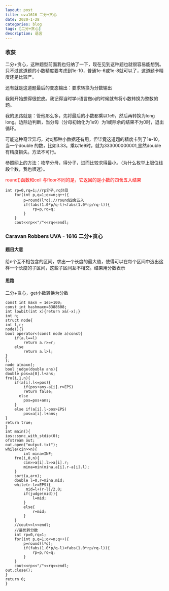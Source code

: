 ```yaml
---
layout: post
title: uva1616 二分+贪心
date: 2020-1-28
categories: blog
tags: [二分+贪心]
description: 语言
---
```


### 收获
二分+贪心，这种题型前面我也归纳了一下，现在见到这种题也就很容易能想到。只不过这道题的小数精度要考虑到1e-10，普通1e-6或1e-8就可以了，这道题卡精度还是比较严。<br>

还有就是这道题最后的变态输出：要求转换为分数输出<br>

我刚开始想得很蛇皮。我记得当时学c语言做oj的时候就有将小数转换为整数的题。<br>

我的思路就是：管他那么多，先将最后的小数都乘以1e9，然后再转换为long long。边除边判断，当分母（分母初始化为1e9）为1或除余的结果不为0时，退出循环。<br>

可能这种奇淫异巧，对oj那种小数据还有用，但毕竟这道题的精度卡到了1e-10。当一个double 的数，比如3.33。乘以1e9时，就为333000000001,显然double 有精度损失。方法不可行。<br>

参照网上的方法：枚举分母，得分子，进而比较求得最小。（为什么枚举上限位线段个数，我也很迷）。

<p style="color: red"> round()函数和ceil 与floor不同的是，它返回的是小数的四舍五入结果</p>

	int rp=0,rq=1;//rp分子,rq分母
        for(int p,q=1;q<=n;q++){
            p=round(l*q);//round四舍五入
            if(fabs(1.0*p/q-l)<fabs(1.0*rp/rq-l)){
                rp=p,rq=q;
            }
        }
        cout<<rp<<"/"<<rq<<endl;



### Caravan Robbers UVA - 1616 二分+贪心

#### 题目大意
给n个互不相包含的区间，求出一个长度的最大值，使得可以在每个区间中选出这样一个长度的子区间，这些子区间互不相交。结果用分数表示

#### 思路
二分+贪心，get小数转换为分数

	const int maxn = 1e5+100;
	const int hashmaxn=8388608;
	int lowbit(int x){return x&(-x);}
	int n;
	struct node{
    int l,r;
    node(){}
    bool operator<(const node a)const{
        if(a.l==l)
            return a.r>=r;
        else
            return a.l>l;
    }
	};
	node a[maxn];
	bool judge(double ans){
    double pos=a[0].l+ans;
    fro(i,1,n){
        if(a[i].l<=pos){
            if(pos+ans-a[i].r>EPS)
            return false;
          else
            pos=pos+ans;
        }
        else if(a[i].l-pos>EPS)
            pos=a[i].l+ans;
    }
    return true;
	}
	int main(){
    ios::sync_with_stdio(0);
    ofstream out;
    out.open("output.txt");
    while(cin>>n){
            int mina=INF;
        fro(i,0,n){
            cin>>a[i].l>>a[i].r;
            mina=min(mina,a[i].r-a[i].l);
        }
        sort(a,a+n);
        double l=0,r=mina,mid;
        while(r-l>=EPS){
             mid=l+(r-l)/2.0;
            if(judge(mid)){
                l=mid;
            }
            else{
                r=mid;
            }
        }
        //cout<<l<<endl;
        //最优转分数
        int rp=0,rq=1;
        for(int p,q=1;q<=n;q++){
            p=round(l*q);
            if(fabs(1.0*p/q-l)<fabs(1.0*rp/rq-l)){
                rp=p,rq=q;
            }
        }
        cout<<rp<<"/"<<rq<<endl;
    out.close();
    }
    return 0;
	}







